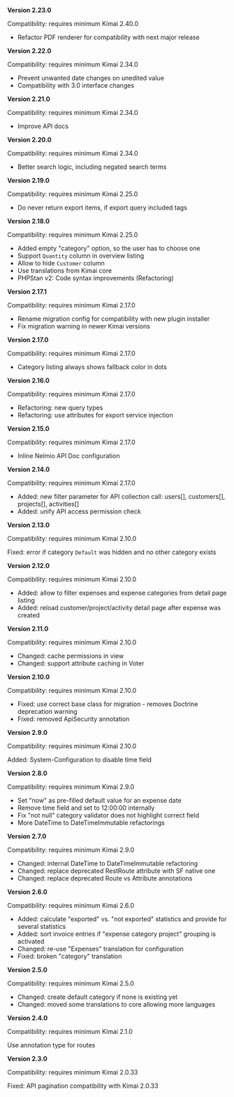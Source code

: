 **Version 2.23.0**

Compatibility: requires minimum Kimai 2.40.0

- Refactor PDF renderer for compatibility with next major release

**Version 2.22.0**

Compatibility: requires minimum Kimai 2.34.0

- Prevent unwanted date changes on unedited value
- Compatibility with 3.0 interface changes

**Version 2.21.0**

Compatibility: requires minimum Kimai 2.34.0

- Improve API docs

**Version 2.20.0**

Compatibility: requires minimum Kimai 2.34.0

- Better search logic, including negated search terms

**Version 2.19.0**

Compatibility: requires minimum Kimai 2.25.0

- Do never return export items, if export query included tags

**Version 2.18.0**

Compatibility: requires minimum Kimai 2.25.0

- Added empty "category" option, so the user has to choose one
- Support `Quantity` column in overview listing
- Allow to hide `Customer` column 
- Use translations from Kimai core
- PHPStan v2: Code syntax improvements (Refactoring)

**Version 2.17.1**

Compatibility: requires minimum Kimai 2.17.0

- Rename migration config for compatibility with new plugin installer
- Fix migration warning in newer Kimai versions

**Version 2.17.0**

Compatibility: requires minimum Kimai 2.17.0

- Category listing always shows fallback color in dots

**Version 2.16.0**

Compatibility: requires minimum Kimai 2.17.0

- Refactoring: new query types
- Refactoring: use attributes for export service injection

**Version 2.15.0**

Compatibility: requires minimum Kimai 2.17.0

- Inline Nelmio API Doc configuration

**Version 2.14.0**

Compatibility: requires minimum Kimai 2.17.0

- Added: new filter parameter for API collection call: users[], customers[], projects[], activities[]
- Added: unify API access permission check

**Version 2.13.0**

Compatibility: requires minimum Kimai 2.10.0

Fixed: error if category `Default` was hidden and no other category exists

**Version 2.12.0**

Compatibility: requires minimum Kimai 2.10.0

- Added: allow to filter expenses and expense categories from detail page listing
- Added: reload customer/project/activity detail page after expense was created

**Version 2.11.0**

Compatibility: requires minimum Kimai 2.10.0

- Changed: cache permissions in view
- Changed: support attribute caching in Voter

**Version 2.10.0**

Compatibility: requires minimum Kimai 2.10.0

- Fixed: use correct base class for migration - removes Doctrine deprecation warning
- Fixed: removed ApiSecurity annotation

**Version 2.9.0**

Compatibility: requires minimum Kimai 2.10.0

Added: System-Configuration to disable time field

**Version 2.8.0**

Compatibility: requires minimum Kimai 2.9.0

- Set "now" as pre-filled default value for an expense date
- Remove time field and set to 12:00:00 internally
- Fix "not null" category validator does not highlight correct field
- More DateTime to DateTimeImmutable refactorings

**Version 2.7.0**

Compatibility: requires minimum Kimai 2.9.0

- Changed: internal DateTime to DateTimeImmutable refactoring
- Changed: replace deprecated RestRoute attribute with SF native one
- Changed: replace deprecated Route vs Attribute annotations

**Version 2.6.0**

Compatibility: requires minimum Kimai 2.6.0

- Added: calculate "exported" vs. "not exported" statistics and provide for several statistics
- Added: sort invoice entries if "expense category project" grouping is activated
- Changed: re-use "Expenses" translation for configuration
- Fixed: broken "category" translation

**Version 2.5.0**

Compatibility: requires minimum Kimai 2.5.0

- Changed: create default category if none is existing yet
- Changed: moved some translations to core allowing more languages

**Version 2.4.0**

Compatibility: requires minimum Kimai 2.1.0

Use annotation type for routes

**Version 2.3.0**

Compatibility: requires minimum Kimai 2.0.33

Fixed: API pagination compatibility with Kimai 2.0.33

